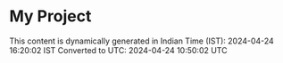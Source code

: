 # My Project

This content is dynamically generated in Indian Time (IST): 2024-04-24 16:20:02 IST
Converted to UTC: 2024-04-24 10:50:02 UTC
